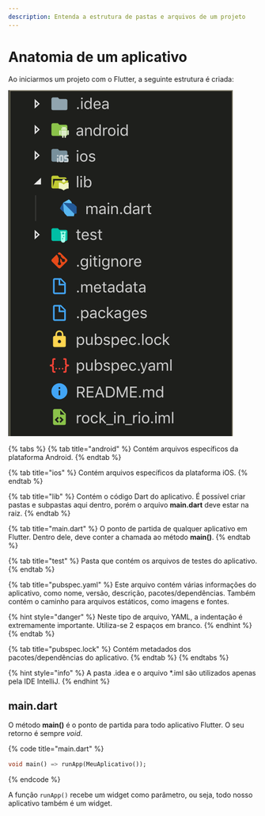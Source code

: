 ```yaml
---
description: Entenda a estrutura de pastas e arquivos de um projeto
---
```


# Anatomia de um aplicativo

Ao iniciarmos um projeto com o Flutter, a seguinte estrutura é criada:

![Estrutura de um projeto em Flutter](../.gitbook/assets/captura-de-tela-2019-07-27-03.31.03.png)

{% tabs %}
{% tab title="android" %}
Contém arquivos específicos da plataforma Android.
{% endtab %}

{% tab title="ios" %}
Contém arquivos específicos da plataforma iOS.
{% endtab %}

{% tab title="lib" %}
Contém o código Dart do aplicativo. É possível criar pastas e subpastas aqui dentro, porém o arquivo **main.dart** deve estar na raiz. 
{% endtab %}

{% tab title="main.dart" %}
O ponto de partida de qualquer aplicativo em Flutter. Dentro dele, deve conter a chamada ao método **main\(\)**.
{% endtab %}

{% tab title="test" %}
Pasta que contém os arquivos de testes do aplicativo.
{% endtab %}

{% tab title="pubspec.yaml" %}
Este arquivo contém várias informações do aplicativo, como nome, versão, descrição, pacotes/dependências. Também contém o caminho para arquivos estáticos, como imagens e fontes.

{% hint style="danger" %}
Neste tipo de arquivo, YAML, a indentação é extremamente importante. Utiliza-se 2 espaços em branco.
{% endhint %}
{% endtab %}

{% tab title="pubspec.lock" %}
Contém metadados dos pacotes/dependências do aplicativo.
{% endtab %}
{% endtabs %}

{% hint style="info" %}
A pasta .idea e o arquivo \*.iml são utilizados apenas pela IDE IntelliJ.
{% endhint %}

## main.dart

O método **main\(\)** é o ponto de partida para todo aplicativo Flutter. O seu retorno é sempre _void_.

{% code title="main.dart" %}
```dart
void main() => runApp(MeuAplicativo());
```
{% endcode %}

A função `runApp()` recebe um widget como parâmetro, ou seja, todo nosso aplicativo também é um widget. 

